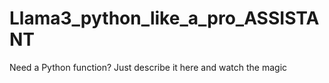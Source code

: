 # Llama3_python_like_a_pro_ASSISTANT
Need a Python function? Just describe it here and watch the magic
